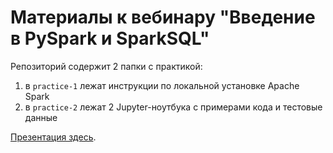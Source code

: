 # Материалы к вебинару "Введение в PySpark и SparkSQL"

Репозиторий содержит 2 папки с практикой:
1. в `practice-1` лежат инструкции по локальной установке Apache Spark
2. в `practice-2` лежат 2 Jupyter-ноутбука с примерами кода и тестовые данные

[Презентация здесь](https://docs.google.com/presentation/d/18tsU-jCr28U9cg0t8H-iAp36AAgBphwdhCor2Jx87qk).
